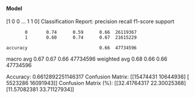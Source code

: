 #### Model
[1 0 0 ... 1 1 0]
Classification Report:
              precision    recall  f1-score   support

           0       0.74      0.59      0.66  26119367
           1       0.60      0.74      0.67  21615229

    accuracy                           0.66  47734596
   macro avg       0.67      0.67      0.66  47734596
weighted avg       0.68      0.66      0.66  47734596

Accuracy: 0.6612892251146317
Confusion Matrix:
[[15474431 10644936]
 [ 5523286 16091943]]
Confusion Matrix (%):
[[32.41764317 22.30025368]
 [11.57082381 33.71127934]]
